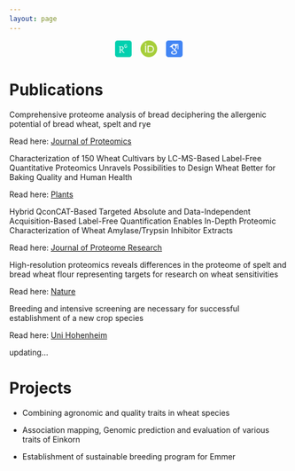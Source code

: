 ```yaml
---
layout: page
---
```


<div align="center">
<a href="https://www.researchgate.net/profile/Muhammad_Afzal118" target="_blank"><img src="/assets/img/researchgate_icon_130843.png" title="Research Gate" alt="Research Gate" height="30"></a> &nbsp;&nbsp; <a href="https://orcid.org/0000-0002-1020-4133" target="_blank"><img src="/assets/img/orcid_icon_130865.png" title="ORCID" alt="ORCID" height="30"></a> &nbsp;&nbsp; <a href="https://scholar.google.com/citations?user=LiKNUFkAAAAJ&hl=en" target="_blank"><img src="/assets/img/google_scholar_icon_130918.png" title="Google Scholar" alt="Google Scholar" height="30"></a>
</div>

# Publications

Comprehensive proteome analysis of bread deciphering the allergenic potential of bread wheat, spelt and rye

Read here: [Journal of Proteomics](https://www.sciencedirect.com/science/article/abs/pii/S1874391921002177)

Characterization of 150 Wheat Cultivars by LC-MS-Based Label-Free Quantitative Proteomics Unravels Possibilities to Design Wheat Better for Baking Quality and Human Health

Read here: [Plants](https://www.mdpi.com/2223-7747/10/3/424)

Hybrid QconCAT-Based Targeted Absolute and Data-Independent Acquisition-Based Label-Free Quantification Enables In-Depth Proteomic Characterization of Wheat Amylase/Trypsin Inhibitor Extracts

Read here: [Journal of Proteome Research](https://pubs.acs.org/doi/abs/10.1021/acs.jproteome.0c00752)

High-resolution proteomics reveals differences in the proteome of spelt and bread wheat flour representing targets for research on wheat sensitivities

Read here: [Nature](https://www.nature.com/articles/s41598-020-71712-5)

Breeding and intensive screening are necessary for successful establishment of a new crop species

Read here: [Uni Hohenheim](https://weizen.uni-hohenheim.de/fileadmin/einrichtungen/lsa-weizen/Bilder/Longin/Emmer_MLR_Agro.pdf)

updating...

# Projects

- Combining agronomic and quality traits in wheat species

- Association mapping, Genomic prediction and evaluation of various traits of Einkorn

- Establishment of sustainable breeding program for Emmer
